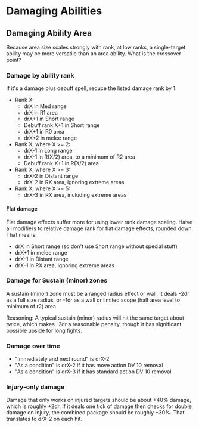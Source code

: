 # Damaging Abilities

## Damaging Ability Area

Because area size scales strongly with rank, at low ranks, a single-target ability may be more versatile than an area ability. What is the crossover point?

### Damage by ability rank

If it's a damage plus debuff spell, reduce the listed damage rank by 1.

* Rank X:
  * drX in Med range
  * drX in R1 area
  * drX+1 in Short range
  * Debuff rank X+1 in Short range
  * drX+1 in R0 area
  * drX+2 in melee range
* Rank X, where X >= 2:
  * drX-1 in Long range
  * drX-1 in R(X/2) area, to a minimum of R2 area
  * Debuff rank X+1 in R(X/2) area
* Rank X, where X >= 3:
  * drX-2 in Distant range
  * drX-2 in RX area, ignoring extreme areas
* Rank X, where X >= 5:
  * drX-3 in RX area, including extreme areas

#### Flat damage

Flat damage effects suffer more for using lower rank damage scaling. Halve all modifiers to relative damage rank for flat damage effects, rounded down. That means:

* drX in Short range (so don't use Short range without special stuff)
* drX+1 in melee range
* drX-1 in Distant range
* drX-1 in RX area, ignoring extreme areas

### Damage for Sustain (minor) zones

A sustain (minor) zone must be a ranged radius effect or wall. It deals -2dr as a full size radius, or -1dr as a wall or limited scope (half area level to minimum of r2) area.

Reasoning: A typical sustain (minor) radius will hit the same target about twice, which makes -2dr a reasonable penalty, though it has significant possible upside for long fights.

### Damage over time

* "Immediately and next round" is drX-2
* "As a condition" is drX-2 if it has move action DV 10 removal
* "As a condition" is drX-3 if it has standard action DV 10 removal

### Injury-only damage

Damage that only works on injured targets should be about +40% damage, which is roughly +2dr.
If it deals one tick of damage then checks for double damage on injury, the combined package should be roughly +30%. That translates to drX-2 on each hit.
